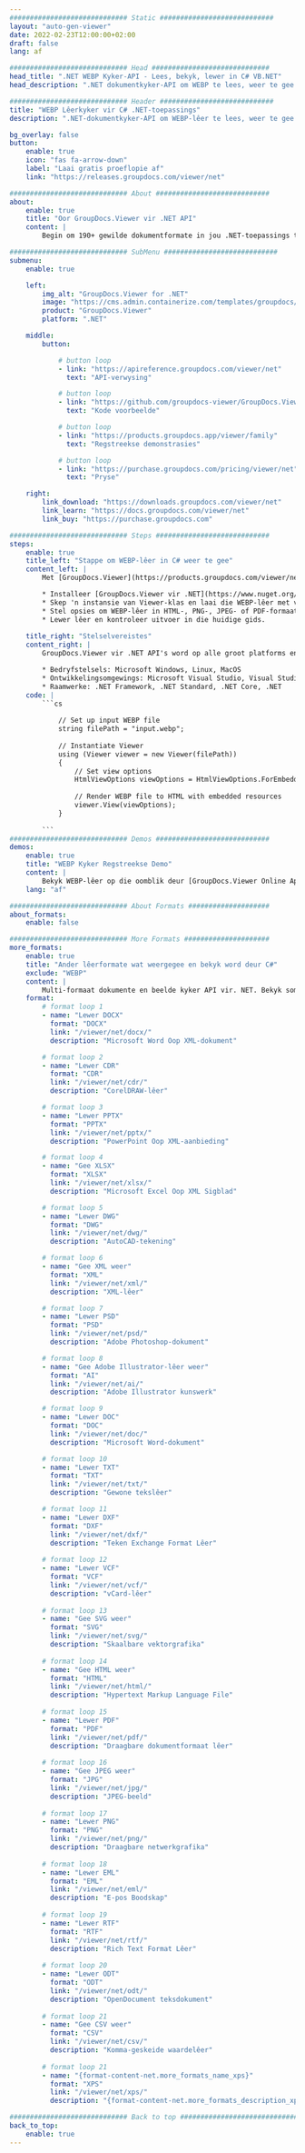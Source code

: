 ```yaml
---
############################# Static ############################
layout: "auto-gen-viewer"
date: 2022-02-23T12:00:00+02:00
draft: false
lang: af

############################# Head #############################
head_title: ".NET WEBP Kyker-API - Lees, bekyk, lewer in C# VB.NET"
head_description: ".NET dokumentkyker-API om WEBP te lees, weer te gee en te vertoon in enige tipe C#-, ASP.NET-, VB.NET- en .NET Core-toepassings."

############################# Header ############################
title: "WEBP Lêerkyker vir C# .NET-toepassings" 
description: ".NET-dokumentkyker-API om WEBP-lêer te lees, weer te gee en te vertoon in enige tipe C#-, ASP.NET-, VB.NET- en .NET Core-toepassings. Bekyk die gelewerde lêers met ware formatering en uitleg in HTML5, PDF of as 'n prent deur 'n paar reëls van die kode te gebruik." 

bg_overlay: false
button:
    enable: true
    icon: "fas fa-arrow-down"
    label: "Laai gratis proeflopie af"
    link: "https://releases.groupdocs.com/viewer/net"

############################# About ############################
about:
    enable: true
    title: "Oor GroupDocs.Viewer vir .NET API" 
    content: |
        Begin om 190+ gewilde dokumentformate in jou .NET-toepassings te bekyk deur GroupDocs.Viewer vir .NET API's te gebruik deur 'n paar reëls kode by te voeg. Ontwikkelaars kan maklik PDF, Woordverwerking, Excel Sigblad, Aanbieding, Visio, Project, Outlook en baie ander gewilde dokumentformate in HTML5, beeld of PDF-modusse vertoon. Die dokumentweergawe is vinnig, identies aan die oorspronklike bronlêer, en dit vereis nie die installering van bykomende sagteware of enige ander eksterne biblioteke nie.

############################# SubMenu ############################
submenu:
    enable: true

    left:
        img_alt: "GroupDocs.Viewer for .NET"
        image: "https://cms.admin.containerize.com/templates/groupdocs/images/product-logos/90x90-noborder/groupdocs-viewer-net.png"
        product: "GroupDocs.Viewer"
        platform: ".NET"

    middle:
        button:

            # button loop
            - link: "https://apireference.groupdocs.com/viewer/net"
              text: "API-verwysing"

            # button loop
            - link: "https://github.com/groupdocs-viewer/GroupDocs.Viewer-for-.NET"
              text: "Kode voorbeelde"

            # button loop
            - link: "https://products.groupdocs.app/viewer/family"
              text: "Regstreekse demonstrasies"

            # button loop
            - link: "https://purchase.groupdocs.com/pricing/viewer/net"
              text: "Pryse"

    right:
        link_download: "https://downloads.groupdocs.com/viewer/net"
        link_learn: "https://docs.groupdocs.com/viewer/net"
        link_buy: "https://purchase.groupdocs.com"

############################# Steps ############################
steps:
    enable: true
    title_left: "Stappe om WEBP-lêer in C# weer te gee" 
    content_left: |
        Met [GroupDocs.Viewer](https://products.groupdocs.com/viewer/net/) kan jy WEBP in 'n paar stappe na HTML, JPEG, PNG of PDF weergee.

        * Installeer [GroupDocs.Viewer vir .NET](https://www.nuget.org/packages/groupdocs.viewer) deur jou gunsteling pakketbestuurder te gebruik. 
        * Skep 'n instansie van Viewer-klas en laai die WEBP-lêer met volle pad. 
        * Stel opsies om WEBP-lêer in HTML-, PNG-, JPEG- of PDF-formaat weer te gee. 
        * Lewer lêer en kontroleer uitvoer in die huidige gids. 
        
    title_right: "Stelselvereistes" 
    content_right: |
        GroupDocs.Viewer vir .NET API's word op alle groot platforms en bedryfstelsels ondersteun. Voordat u die kode hieronder uitvoer, maak asseblief seker dat u die volgende voorvereistes op u stelsel geïnstalleer het.

        * Bedryfstelsels: Microsoft Windows, Linux, MacOS 
        * Ontwikkelingsomgewings: Microsoft Visual Studio, Visual Studio Code, .NET CLI 
        * Raamwerke: .NET Framework, .NET Standard, .NET Core, .NET 
    code: |
        ```cs
                        
            // Set up input WEBP file
            string filePath = "input.webp";
        
            // Instantiate Viewer
            using (Viewer viewer = new Viewer(filePath))
            {
            	// Set view options 
            	HtmlViewOptions viewOptions = HtmlViewOptions.ForEmbeddedResources();
                    
            	// Render WEBP file to HTML with embedded resources
            	viewer.View(viewOptions);
            }
             
        ```
############################# Demos ############################
demos:
    enable: true
    title: "WEBP Kyker Regstreekse Demo"
    content: |
        Bekyk WEBP-lêer op die oomblik deur [GroupDocs.Viewer Online Apps](https://products.groupdocs.app/viewer/webp) se webwerf te besoek.
    lang: "af"

############################# About Formats ####################
about_formats:
    enable: false

############################# More Formats #####################
more_formats:
    enable: true
    title: "Ander lêerformate wat weergegee en bekyk word deur C#"
    exclude: "WEBP"
    content: |
        Multi-formaat dokumente en beelde kyker API vir. NET. Bekyk sommige van die gewilde lêerformate hieronder sonder enige eksterne kykers.
    format: 
        # format loop 1
        - name: "Lewer DOCX"
          format: "DOCX"
          link: "/viewer/net/docx/"
          description: "Microsoft Word Oop XML-dokument" 

        # format loop 2
        - name: "Lewer CDR" 
          format: "CDR"
          link: "/viewer/net/cdr/"
          description: "CorelDRAW-lêer" 

        # format loop 3
        - name: "Lewer PPTX"
          format: "PPTX"
          link: "/viewer/net/pptx/"
          description: "PowerPoint Oop XML-aanbieding" 

        # format loop 4
        - name: "Gee XLSX"
          format: "XLSX"
          link: "/viewer/net/xlsx/"
          description: "Microsoft Excel Oop XML Sigblad" 

        # format loop 5
        - name: "Lewer DWG"
          format: "DWG"
          link: "/viewer/net/dwg/"
          description: "AutoCAD-tekening"

        # format loop 6
        - name: "Gee XML weer"
          format: "XML"
          link: "/viewer/net/xml/"
          description: "XML-lêer"

        # format loop 7
        - name: "Lewer PSD"
          format: "PSD"
          link: "/viewer/net/psd/"
          description: "Adobe Photoshop-dokument"

        # format loop 8
        - name: "Gee Adobe Illustrator-lêer weer"
          format: "AI"
          link: "/viewer/net/ai/"
          description: "Adobe Illustrator kunswerk"

        # format loop 9
        - name: "Lewer DOC"
          format: "DOC"
          link: "/viewer/net/doc/"
          description: "Microsoft Word-dokument" 

        # format loop 10
        - name: "Lewer TXT" 
          format: "TXT"
          link: "/viewer/net/txt/"
          description: "Gewone tekslêer" 

        # format loop 11
        - name: "Lewer DXF" 
          format: "DXF"
          link: "/viewer/net/dxf/"
          description: "Teken Exchange Format Lêer"  
          
        # format loop 12
        - name: "Lewer VCF"
          format: "VCF"
          link: "/viewer/net/vcf/"
          description: "vCard-lêer"  
              
        # format loop 13
        - name: "Gee SVG weer"
          format: "SVG"
          link: "/viewer/net/svg/"
          description: "Skaalbare vektorgrafika" 
          
        # format loop 14
        - name: "Gee HTML weer"
          format: "HTML"
          link: "/viewer/net/html/"
          description: "Hypertext Markup Language File" 
          
        # format loop 15
        - name: "Lewer PDF"
          format: "PDF"
          link: "/viewer/net/pdf/"
          description: "Draagbare dokumentformaat lêer"
          
        # format loop 16
        - name: "Gee JPEG weer"
          format: "JPG"
          link: "/viewer/net/jpg/"
          description: "JPEG-beeld"
          
        # format loop 17
        - name: "Lewer PNG"
          format: "PNG"
          link: "/viewer/net/png/"
          description: "Draagbare netwerkgrafika" 
          
        # format loop 18
        - name: "Lewer EML"
          format: "EML"
          link: "/viewer/net/eml/"
          description: "E-pos Boodskap" 
          
        # format loop 19
        - name: "Lewer RTF"
          format: "RTF"
          link: "/viewer/net/rtf/"
          description: "Rich Text Format Lêer" 
          
        # format loop 20
        - name: "Lewer ODT"
          format: "ODT"
          link: "/viewer/net/odt/"
          description: "OpenDocument teksdokument" 
          
        # format loop 21
        - name: "Gee CSV weer"
          format: "CSV"
          link: "/viewer/net/csv/"
          description: "Komma-geskeide waardelêer" 
          
        # format loop 21
        - name: "{format-content-net.more_formats_name_xps}"
          format: "XPS"
          link: "/viewer/net/xps/"
          description: "{format-content-net.more_formats_description_xps}" 

############################# Back to top ###############################
back_to_top:
    enable: true
---
```

